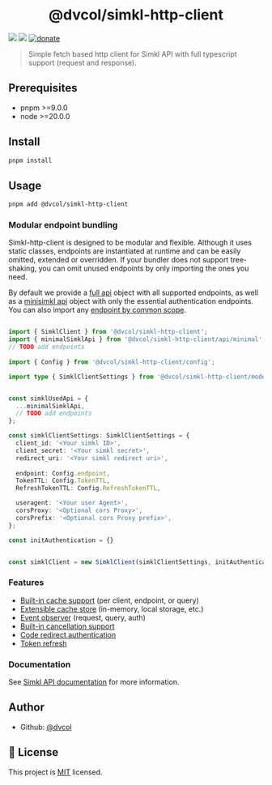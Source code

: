 <h1 align="center">@dvcol/simkl-http-client</h1>
<p>
  <img src="https://img.shields.io/badge/pnpm-%3E%3D9.0.0-blue.svg" />
  <img src="https://img.shields.io/badge/node-%3E%3D20.0.0-blue.svg" />
  <a href="https://paypal.me/dvcol/5" target="_blank">
    <img alt="donate" src="https://img.shields.io/badge/Donate%20€-PayPal-brightgreen.svg" />
  </a>
</p>

> Simple fetch based http client for Simkl API with full typescript support (request and response).

## Prerequisites

- pnpm >=9.0.0
- node >=20.0.0

## Install

```sh
pnpm install
```

## Usage

```sh
pnpm add @dvcol/simkl-http-client
```

### Modular endpoint bundling

Simkl-http-client is designed to be modular and flexible. Although it uses static classes, endpoints are instantiated at runtime and can be easily omitted, extended or overridden.
If your bundler does not support tree-shaking, you can omit unused endpoints by only importing the ones you need.

By default we provide a [full api](https://github.com/dvcol/simkl-http-client/blob/main/lib/api/simkl-api.endpoints.ts#L25) object with all supported endpoints, as well as a [minisimkl api](https://github.com/dvcol/simkl-http-client/blob/main/lib/api/simkl-api-minisimkl.endpoints.ts) object with only the essential authentication endpoints.
You can also import any [endpoint by common scope](https://github.com/dvcol/simkl-http-client/tree/main/lib/api/endpoints).

```ts

import { SimklClient } from '@dvcol/simkl-http-client';
import { minimalSimklApi } from '@dvcol/simkl-http-client/api/minimal';
// TODO add endpoints
 
import { Config } from '@dvcol/simkl-http-client/config';

import type { SimklClientSettings } from '@dvcol/simkl-http-client/models';


const simklUsedApi = {
  ...minimalSimklApi,
  // TODO add endpoints
};

const simklClientSettings: SimklClientSettings = {
  client_id: '<Your simkl ID>',
  client_secret: '<Your simkl secret>',
  redirect_uri: '<Your simkl redirect uri>',
  
  endpoint: Config.endpoint,
  TokenTTL: Config.TokenTTL,
  RefreshTokenTTL: Config.RefreshTokenTTL,

  useragent: '<Your user Agent>',
  corsProxy: '<Optional cors Proxy>',
  corsPrefix: '<Optional cors Proxy prefix>',
};

const initAuthentication = {}


const simklClient = new SimklClient(simklClientSettings, initAuthentication, simklUsedApi);
```

### Features

[//]: # (TODO update this section)

* [Built-in cache support](https://github.com/dvcol/simkl-http-client/blob/862718a3a51083a5f63f1ab15cc1e9aaf1b081af/lib/clients/simkl-client.test.ts#L79-L155) (per client, endpoint, or query)
* [Extensible cache store](https://github.com/dvcol/simkl-http-client/blob/862718a3a51083a5f63f1ab15cc1e9aaf1b081af/lib/clients/simkl-client.test.ts#L135-L154) (in-memory, local storage, etc.)
* [Event observer](https://github.com/dvcol/base-http-client/blob/ed17c369f3cdf93656568373fc2dba841050e427/lib/client/base-client.test.ts#L486-L575) (request, query, auth)
* [Built-in cancellation support](https://github.com/dvcol/base-http-client/blob/ed17c369f3cdf93656568373fc2dba841050e427/lib/client/base-client.test.ts#L691-L758)
* [Code redirect authentication](https://github.com/dvcol/simkl-http-client/blob/862718a3a51083a5f63f1ab15cc1e9aaf1b081af/lib/clients/simkl-client.ts#L40-L130)
* [Token refresh](https://github.com/dvcol/simkl-http-client/blob/862718a3a51083a5f63f1ab15cc1e9aaf1b081af/lib/clients/simkl-client.ts#L132-L170)

### Documentation

See [Simkl API documentation](https://simkl.docs.apiary.io/) for more information.

## Author

* Github: [@dvcol](https://github.com/dvcol)

## 📝 License

This project is [MIT](https://github.com/dvcol/simkl-http-client/blob/master/LICENSE) licensed.
